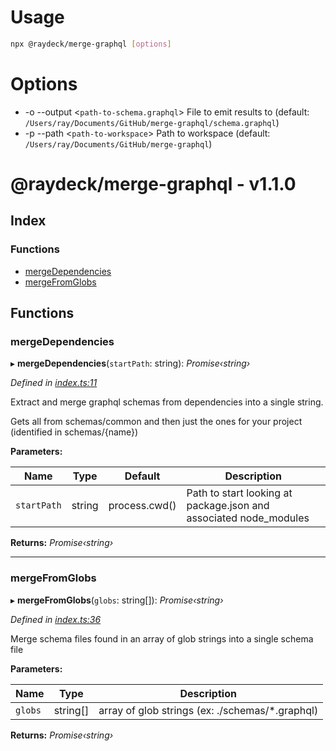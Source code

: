 
<a name="_climd"></a>

# Usage
```bash
npx @raydeck/merge-graphql [options]
```
# Options
* -o --output \<`path-to-schema.graphql`> File to emit results to (default: `/Users/ray/Documents/GitHub/merge-graphql/schema.graphql`)
* -p --path \<`path-to-workspace`> Path to workspace (default: `/Users/ray/Documents/GitHub/merge-graphql`)

<a name="_librarymd"></a>


# @raydeck/merge-graphql - v1.1.0

## Index

### Functions

* [mergeDependencies](#mergedependencies)
* [mergeFromGlobs](#mergefromglobs)

## Functions

###  mergeDependencies

▸ **mergeDependencies**(`startPath`: string): *Promise‹string›*

*Defined in [index.ts:11](https://github.com/rhdeck/merge-graphql/blob/d08f0c0/src/index.ts#L11)*

Extract and merge graphql schemas from dependencies into a single string.

Gets all from schemas/common and then just the ones for your project (identified in schemas/{name})

**Parameters:**

Name | Type | Default | Description |
------ | ------ | ------ | ------ |
`startPath` | string | process.cwd() | Path to start looking at package.json and associated node_modules  |

**Returns:** *Promise‹string›*

___

###  mergeFromGlobs

▸ **mergeFromGlobs**(`globs`: string[]): *Promise‹string›*

*Defined in [index.ts:36](https://github.com/rhdeck/merge-graphql/blob/d08f0c0/src/index.ts#L36)*

Merge schema files found in an array of glob strings into a single schema file

**Parameters:**

Name | Type | Description |
------ | ------ | ------ |
`globs` | string[] | array of glob strings (ex: ./schemas/*.graphql)  |

**Returns:** *Promise‹string›*
